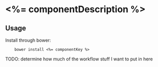 # <%= componentDescription %>

## Usage

Install through bower:

        bower install <%= componentKey %>

TODO: determine how much of the workflow stuff I want to put in here
